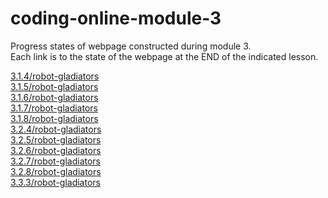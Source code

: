 # coding-online-module-3
Progress states of webpage constructed during module 3.  
Each link is to the state of the webpage at the END of the indicated lesson.  

[3.1.4/robot-gladiators](https://tom2u.github.io/coding-online-module-3/3.1.4/robot-gladiators)  
[3.1.5/robot-gladiators](https://tom2u.github.io/coding-online-module-3/3.1.5/robot-gladiators)  
[3.1.6/robot-gladiators](https://tom2u.github.io/coding-online-module-3/3.1.6/robot-gladiators)  
[3.1.7/robot-gladiators](https://tom2u.github.io/coding-online-module-3/3.1.7/robot-gladiators)  
[3.1.8/robot-gladiators](https://tom2u.github.io/coding-online-module-3/3.1.8/robot-gladiators)  
[3.2.4/robot-gladiators](https://tom2u.github.io/coding-online-module-3/3.2.4/robot-gladiators)  
[3.2.5/robot-gladiators](https://tom2u.github.io/coding-online-module-3/3.2.5/robot-gladiators)  
[3.2.6/robot-gladiators](https://tom2u.github.io/coding-online-module-3/3.2.6/robot-gladiators)  
[3.2.7/robot-gladiators](https://tom2u.github.io/coding-online-module-3/3.2.7/robot-gladiators)  
[3.2.8/robot-gladiators](https://tom2u.github.io/coding-online-module-3/3.2.8/robot-gladiators)  
[3.3.3/robot-gladiators](https://tom2u.github.io/coding-online-module-3/3.3.3/robot-gladiators)  
